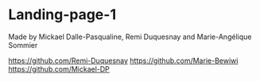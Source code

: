 # Landing-page-1
Made by Mickael Dalle-Pasqualine, Remi Duquesnay and Marie-Angélique Sommier


https://github.com/Remi-Duquesnay
https://github.com/Marie-Bewiwi
https://github.com/Mickael-DP
